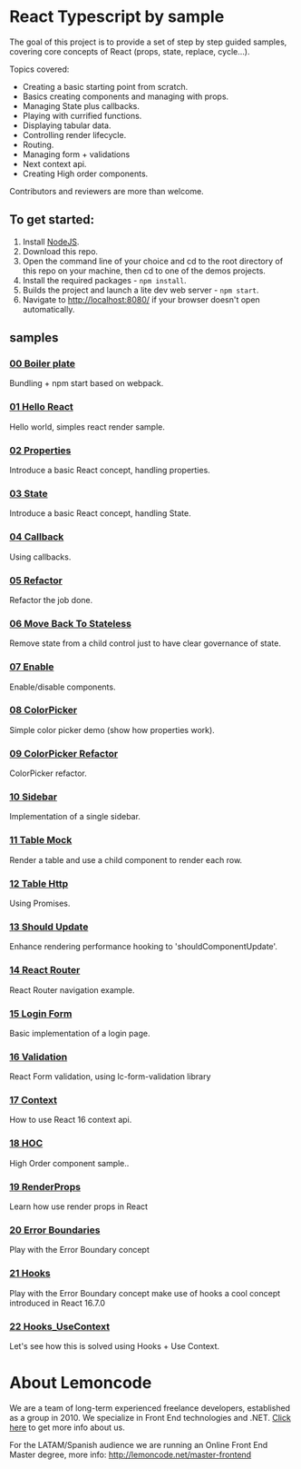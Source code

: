 # React Typescript by sample

The goal of this project is to provide a set of step by step guided samples, covering
core concepts of React (props, state, replace, cycle...).

Topics covered:

+ Creating a basic starting point from scratch.
+ Basics creating components and managing with props.
+ Managing State plus callbacks.
+ Playing with currified functions.
+ Displaying tabular data.
+ Controlling render lifecycle.
+ Routing.
+ Managing form + validations
+ Next context api.
+ Creating High order components.


Contributors and reviewers are more than welcome.

## To get started:  
1. Install [NodeJS](http://www.nodejs.org).
2. Download this repo.
3. Open the command line of your choice and cd to the root directory of this repo on your machine,
then cd to one of the demos projects.
4. Install the required packages - `npm install`.
5. Builds the project and launch a lite dev web server - `npm start`.
6. Navigate to [http://localhost:8080/](http://localhost:8080/) if your browser doesn't open automatically.

## samples

### [00 Boiler plate](./00_Boilerplate/readme.md)

Bundling + npm start based on webpack.

### [01 Hello React](./01_HelloReact/readme.md)

Hello world, simples react render sample.

### [02 Properties](./02_Properties/readme.md)

Introduce a basic React concept, handling properties.

### [03 State](./03_State/readme.md)

Introduce a basic React concept, handling State.

### [04 Callback](./04_Callback/readme.md)

Using callbacks.

### [05 Refactor](./05_Refactor/readme.md)

Refactor the job done.

### [06 Move Back To Stateless](./06_MoveBackToStateless/readme.md)

Remove state from a child control just to have clear governance of state.

### [07 Enable](./07_Enable/readme.md)

Enable/disable components.

### [08 ColorPicker](./08_Colorpicker/readme.md)

Simple color picker demo (show how properties work).

### [09 ColorPicker Refactor](./09_ColorpRefactor/readme.md)

ColorPicker refactor.

### [10 Sidebar](./10_Sidebar/readme.md)

Implementation of a single sidebar.

### [11 Table Mock](./11_TableMock/readme.md)

Render a table and use a child component to render each row.

### [12 Table Http](./12_TableHttp/readme.md)

Using Promises.

### [13 Should Update](./13_ShouldUpdate/readme.md)

Enhance rendering performance hooking to 'shouldComponentUpdate'.

### [14 React Router](./14_ReactRouter/readme.md)

React Router navigation example.

### [15 Login Form](./15_LoginForm/readme.md)

Basic implementation of a login page.

### [16 Validation](./16_Validation/readme.md)

React Form validation, using lc-form-validation library

### [17 Context](./17_Context/Readme.md)

How to use React 16 context api.

### [18 HOC](./18_Hoc/Readme.md)

High Order component sample..

### [19 RenderProps](./19_RenderProps/Readme.md)
Learn how use render props in React

### [20 Error Boundaries](./20_ErrorBoundaries/readme.md)
Play with the Error Boundary concept

### [21 Hooks](./21_Hooks/readme.md)
Play with the Error Boundary concept
make use of hooks a cool concept introduced in React 16.7.0

### [22 Hooks_UseContext](./22_Hooks_UseContext/Readme.md)
Let's see how this is solved using Hooks + Use Context.



# About Lemoncode

We are a team of long-term experienced freelance developers, established as a group in 2010.
We specialize in Front End technologies and .NET. [Click here](http://lemoncode.net/services/en/#en-home) to get more info about us.

For the LATAM/Spanish audience we are running an Online Front End Master degree, more info: http://lemoncode.net/master-frontend

